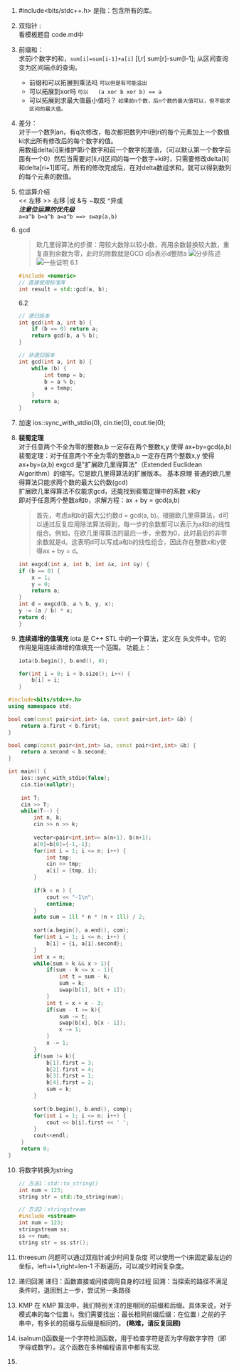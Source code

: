 1. #include<bits/stdc++.h>   是指：包含所有的库。
2. 双指针 :   
   看模板题目 code.md中
3. 前缀和：    
   求前i个数字的和，`sum[i]=sum[i-1]+a[i]`   [l,r]  sum[r]-sum[l-1]; 从区间查询变为区间端点的查询。    
   - 前缀和可以拓展到乘法吗  `可以但是有可能溢出`
   - 可以拓展到xor吗         `可以   (a xor b xor b) == a `
   - 可以拓展到求最大值最小值吗？ `如果前n个数，后n个数的最大值可以，但不能求区间的最大值。`
  
4. 差分：  
    对于一个数列an，有q次修改，每次都把数列中li到ri的每个元素加上一个数值ki求出所有修改后的每个数字的值。   
    用数组delta[i]来维护第i个数字和前一个数字的差值，（可以默认第一个数字前面有一个0）然后当需要对[li,ri]区间的每一个数字+ki时，只需要修改delta[li]和delta[ri+1]即可。所有的修改完成后，在对delta数组求和，就可以得到数列的每个元素的数值。
5. 位运算介绍  
    << 左移  >> 右移 |或 &与 ~取反 ^异或   
    ***注意位运算的优先级***    
    `a=a^b b=a^b a=a^b ==> swap(a,b)`
6. gcd
   > 欧几里得算法的步骤：用较大数除以较小数，再用余数替换较大数，重复直到余数为零，此时的除数就是GCD
   > d|a表示d整除a
   ![分步陈述](image-6.png)         
   ![一些证明](image-7.png)
   6.1
    ``` cpp
    #include <numeric>
    // 直接使用标准库
    int result = std::gcd(a, b);
    ```
    6.2
    ```cpp
    // 递归版本
    int gcd(int a, int b) {
        if (b == 0) return a;
        return gcd(b, a % b);
    }

    // 非递归版本
    int gcd(int a, int b) {
        while (b) {
            int temp = b;
            b = a % b;
            a = temp;
        }
        return a;
    }  
    ```
7. 加速
    ios::sync_with_stdio(0), cin.tie(0), cout.tie(0);

8. **裴蜀定理**     
   对于任意两个不全为零的整数a,b 一定存在两个整数x,y 使得 ax+by=gcd(a,b)
   裴蜀定理：对于任意两个不全为零的整数a,b 一定存在两个整数x,y 使得 ax+by=(a,b)
  exgcd 是"扩展欧几里得算法"（Extended Euclidean Algorithm）的缩写。它是欧几里得算法的扩展版本。 
    基本原理
    普通的欧几里得算法只能求两个数的最大公约数(gcd)     
    扩展欧几里得算法不仅能求gcd，还能找到裴蜀定理中的系数 x和y     
    即对于任意两个整数a和b，求解方程：ax + by = gcd(a,b)    
    > 首先，考虑a和b的最大公约数d = gcd(a, b)。根据欧几里得算法，d可以通过反复应用除法算法得到，每一步的余数都可以表示为a和b的线性组合。例如，在欧几里得算法的最后一步，余数为0，此时最后的非零余数就是d。这表明d可以写成a和b的线性组合，因此存在整数x和y使得ax + by = d。
    ```cpp 
    int exgcd(int a, int b, int &x, int &y) {
    if (b == 0) {
        x = 1;
        y = 0;
        return a;
    }
    int d = exgcd(b, a % b, y, x);
    y -= (a / b) * x;
    return d;
    }
    ```

9. **连续递增的值填充**
    iota 是 C++ STL 中的一个算法，定义在 <numeric> 头文件中。它的作用是用连续递增的值填充一个范围。
    功能上：   
    ```cpp
    iota(b.begin(), b.end(), 0);

    for(int i = 0; i < b.size(); i++) {
        b[i] = i;
    }
    ```
```cpp
#include<bits/stdc++.h>
using namespace std;

bool com(const pair<int,int> &a, const pair<int,int> &b) {
    return a.first < b.first;
}

bool comp(const pair<int,int> &a, const pair<int,int> &b) {
    return a.second < b.second;
}

int main() {
    ios::sync_with_stdio(false);
    cin.tie(nullptr);
    
    int T;
    cin >> T;
    while(T--) {
        int n, k;
        cin >> n >> k;
         
        vector<pair<int,int>> a(n+1), b(n+1);
        a[0]=b[0]={-1,-1};
        for(int i = 1; i <= n; i++) {
            int tmp;
            cin >> tmp;
            a[i] = {tmp, i};
        }
        
        if(k < n ) {
            cout << "-1\n";
            continue;
        } 
        auto sum = 1ll * n * (n + 1ll) / 2;
        
        sort(a.begin(), a.end(), com);
        for(int i = 1; i <= n; i++) {
            b[i] = {i, a[i].second};
        } 
        int x = n;
        while(sum > k && x > 1){
            if(sum - k <= x - 1){
                int t = sum - k;
                sum = k;
                swap(b[1], b[t + 1]);
            }
            int t = x + x - 3;
            if(sum - t >= k){
                sum -= t;
                swap(b[x], b[x - 1]);
                x -= 1;
            }
            x -= 1;
        }
        if(sum != k){
            b[1].first = 3;
            b[2].first = 4;
            b[3].first = 1;
            b[4].first = 2;
            sum = k;
        }
          
        sort(b.begin(), b.end(), comp);
        for(int i = 1; i <= n; i++) {
            cout << b[i].first << ' ';
        }
        cout<<endl;
    }
    return 0;
}
```
10. 将数字转换为string
    ```cpp
    // 方法1：std::to_string()
    int num = 123;
    string str = std::to_string(num);

    // 方法2：stringstream
    #include <sstream>
    int num = 123;
    stringstream ss;    
    ss << num;
    string str = ss.str();

    ```
11. threesum 问题可以通过双指针减少时间复杂度
    可以使用一个i来固定最左边的坐标，left=i+1,right=len-1  不断遍历，可以减少时间复杂度。
    
12. 递归回溯
    递归：函数直接或间接调用自身的过程
    回溯：当探索的路径不满足条件时，退回到上一步，尝试另一条路径
13. KMP
    在 KMP 算法中，我们特别关注的是相同的前缀和后缀。具体来说，对于模式串的每个位置 i，我们需要找出：最长相同前缀后缀：在位置 i 之前的子串中，有多长的前缀与后缀是相同的。    **(略难，请反复回顾)**

14. isalnum()函数是一个字符检测函数，用于检查字符是否为字母数字字符（即字母或数字）。这个函数在多种编程语言中都有实现.
15. 